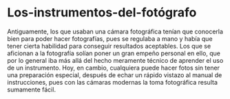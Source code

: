 # Los-instrumentos-del-fotógrafo
Antiguamente, los que usaban una cámara fotográfica tenían que conocerla bien para poder hacer fotografías, pues se regulaba a mano y había que tener cierta habilidad para conseguir resultados aceptables. Los que se aficionan a la fotografía solían poner un gran empeño personal en ello, que por lo general iba más allá del hecho meramente técnico de aprender el uso de un instrumento. Hoy, en cambio, cualquiera puede hacer fotos sin tener una preparación especial, después de echar un rápido vistazo al manual de instrucciones, pues con las cámaras modernas la toma fotográfica resulta sumamente fácil. 
